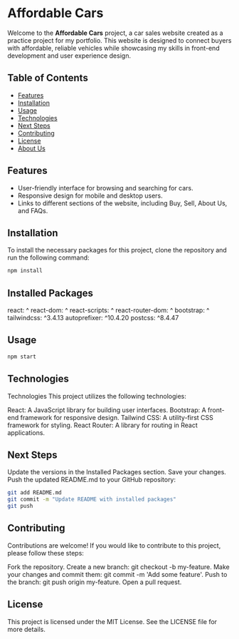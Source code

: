 # Affordable Cars

Welcome to the **Affordable Cars** project, a car sales website created as a practice project for my portfolio. This website is designed to connect buyers with affordable, reliable vehicles while showcasing my skills in front-end development and user experience design.

## Table of Contents

- [Features](#features)
- [Installation](#installation)
- [Usage](#usage)
- [Technologies](#technologies)
- [Next Steps](#next-steps)
- [Contributing](#contributing)
- [License](#license)
- [About Us](#about-us)

## Features

- User-friendly interface for browsing and searching for cars.
- Responsive design for mobile and desktop users.
- Links to different sections of the website, including Buy, Sell, About Us, and FAQs.

## Installation

To install the necessary packages for this project, clone the repository and run the following command:

```bash
npm install
```
## Installed Packages
react: ^<latest version>
react-dom: ^<latest version>
react-scripts: ^<latest version>
react-router-dom: ^<latest version>
bootstrap: ^<latest version>
tailwindcss: ^3.4.13
autoprefixer: ^10.4.20
postcss: ^8.4.47

## Usage
```bash
npm start
```

## Technologies
Technologies
This project utilizes the following technologies:

React: A JavaScript library for building user interfaces.
Bootstrap: A front-end framework for responsive design.
Tailwind CSS: A utility-first CSS framework for styling.
React Router: A library for routing in React applications.

## Next Steps
Update the versions in the Installed Packages section.
Save your changes.
Push the updated README.md to your GitHub repository:
```bash
git add README.md
git commit -m "Update README with installed packages"
git push
```

## Contributing
Contributions are welcome! If you would like to contribute to this project, please follow these steps:

Fork the repository.
Create a new branch: git checkout -b my-feature.
Make your changes and commit them: git commit -m 'Add some feature'.
Push to the branch: git push origin my-feature.
Open a pull request.

## License
This project is licensed under the MIT License. See the LICENSE file for more details.




